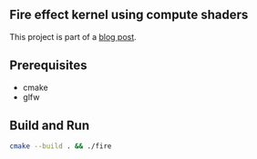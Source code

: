 ## Fire effect kernel using compute shaders

This project is part of a [blog post](https://hugopeters.me/posts/8).

## Prerequisites
- cmake
- glfw

## Build and Run

```bash
cmake --build . && ./fire
``` 

